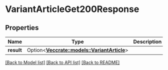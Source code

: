 # VariantArticleGet200Response

## Properties

Name | Type | Description | Notes
------------ | ------------- | ------------- | -------------
**result** | Option<[**Vec<crate::models::VariantArticle>**](variantArticle.md)> |  | [optional]

[[Back to Model list]](../README.md#documentation-for-models) [[Back to API list]](../README.md#documentation-for-api-endpoints) [[Back to README]](../README.md)


